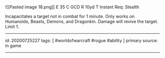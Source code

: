 ![[Pasted image 18.png]]
E 35
C GCD
R 10yd
T Instant
Req: Stealth

Incapacitates a target not in combat for 1 minute. Only works on Humanoids, Beasts, Demons, and Dragonkin. Damage will revive the target. Limit 1.

---

id: 20200725227
tags: [ #worldofwarcraft #rogue #ability ]
primary source: in game

---